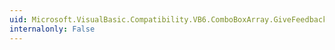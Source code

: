 ```yaml
---
uid: Microsoft.VisualBasic.Compatibility.VB6.ComboBoxArray.GiveFeedback
internalonly: False
---
```

